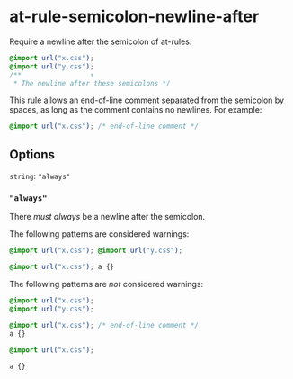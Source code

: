 # at-rule-semicolon-newline-after

Require a newline after the semicolon of at-rules.

```css
@import url("x.css");
@import url("y.css");
/**                 ↑
 * The newline after these semicolons */
```

This rule allows an end-of-line comment separated from the semicolon by spaces, as long as the comment contains no newlines. For example:

```css
@import url("x.css"); /* end-of-line comment */
```

## Options

`string`: `"always"`

### `"always"`

There *must always* be a newline after the semicolon.

The following patterns are considered warnings:

```css
@import url("x.css"); @import url("y.css");
```

```css
@import url("x.css"); a {}
```

The following patterns are *not* considered warnings:

```css
@import url("x.css");
@import url("y.css");
```

```css
@import url("x.css"); /* end-of-line comment */
a {}
```

```css
@import url("x.css");

a {}
```
